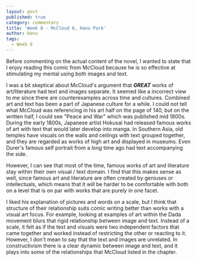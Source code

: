 ```yaml
---
layout: post
published: true
category: commentary
title: 'Week 8 - McCloud 6, Hanu Park'
author: Hanu
tags:
  - Week 8
---
```

Before commenting on the actual content of the novel, I wanted to state that I enjoy reading this comic from McCloud because he is so effective at stimulating my mental using both images and text.

I was a bit skeptical about McCloud's argument that ***GREAT*** works of art/literature had text and images separate. It seemed like a incorrect view to me since there are counterexamples across time and cultures. Combined art and text has been a part of Japanese culture for a while. I could not tell what McCloud was referencing in his art half on the page of 140, but on the written half, I could see "Peace and War" which was published mid 1800s. During the early 1800s, Japanese artist Hokusai had released famous works of art with text that would later develop into manga. In Southern Asia, old temples have visuals on the walls and ceilings with text grouped together, and they are regarded as works of high art and displayed in museums. Even Durer's famous self portrait from a *long* time ago had text accompanying the side. 

However, I can see that most of the time, famous works of art and literature stay within their own visual / text domain. I find that this makes sense as well, since famous art and literature are often created by geniuses or intellectuals, which means that it will be harder to be comfortable with both on a level that is on par with works that are purely in one facet.

I liked his explanation of pictures and words on a scale, but I think that structure of their relationship suits comic writing better than works with a visual art focus. For example, looking at examples of art within the Dada movement blurs that rigid relationship between image and text. Instead of a scale, it felt as if the text and visuals were two independent factors that came together and worked instead of restricting the other or reacting to it. However, I don't mean to say that the text and images are unrelated. In constructivism there is a clear dynamic between image and text, and it plays into some of the relationships that McCloud listed in the chapter.